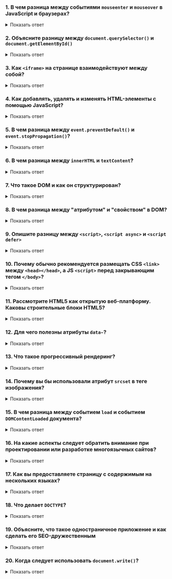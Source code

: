 ### 1. В чем разница между событиями **`mouseenter`** и **`mouseover`** в JavaScript и браузерах?

<details>
<summary>Показать ответ</summary>

**Краткий ответ:**
Основное отличие заключается в поведении всплытия (bubbling) событий mouseenter и mouseover. mouseenter не всплывает, в то время как mouseover всплывает.

**mouseenter события не всплывают.** Событие mouseenter срабатывает только когда указатель мыши входит в сам элемент, а не в его потомков. Если родительский элемент имеет дочерние элементы, и указатель мыши входит в дочерние элементы, событие mouseenter не будет повторно вызвано на родительском элементе — оно срабатывает только один раз при входе в родительский элемент, независимо от его содержимого. Если и к родительскому, и к дочернему элементам прикреплены обработчики mouseenter, и указатель мыши перемещается с родительского элемента на дочерний, mouseenter сработает только для дочернего.

**mouseover события всплывают** вверх по DOM-дереву. Событие mouseover срабатывает, когда указатель мыши входит в элемент или в один из его потомков. Если родительский элемент имеет дочерние элементы, и указатель мыши входит в дочерние элементы, событие mouseover также будет повторно срабатывать на родительском элементе. Если родительский элемент имеет несколько дочерних элементов, это может привести к срабатыванию нескольких обратных вызовов событий. Если есть дочерние элементы, и указатель мыши перемещается с родительского элемента на дочерний, mouseover сработает как для родительского, так и для дочернего элемента.

| Свойство     | mouseenter                     | mouseover                                      |
| ------------ | ------------------------------ | ---------------------------------------------- |
| Всплытие     | Нет                            | Да                                             |
| Срабатывание | Только при входе в сам элемент | При входе в сам элемент и при входе в потомков |

**Событие mouseenter:**

- **Не всплывает:** Событие mouseenter не всплывает. Оно срабатывает только когда указатель мыши входит в элемент, к которому прикреплен обработчик события, а не когда он входит в любые дочерние элементы.
- **Срабатывает один раз:** Событие mouseenter срабатывает только один раз, когда указатель мыши входит в элемент, что делает его более предсказуемым и легким в управлении в определенных сценариях.
- Пример использования mouseenter — когда вы хотите определить вход мыши в элемент, не беспокоясь о том, что дочерние элементы многократно вызывают событие.

**Событие mouseover:**

- **Всплывает вверх по DOM:** Событие mouseover всплывает вверх по DOM. Это означает, что если у вас есть обработчик события на родительском элементе, он также сработает, когда указатель мыши перемещается над любыми дочерними элементами.
- **Срабатывает несколько раз:** Событие mouseover срабатывает каждый раз, когда указатель мыши перемещается над элементом или любым из его дочерних элементов. Это может привести к множественным срабатываниям, если у вас есть вложенные элементы.
- Пример использования mouseover — когда вы хотите определить, когда мышь входит в элемент или любой из его дочерних элементов, и вас устраивает многократное срабатывание событий.

**Пример**

Вот пример, демонстрирующий разницу между событиями mouseover и mouseenter:

```html
<!DOCTYPE html>
<html lang="en">
  <head>
    <meta charset="UTF-8" />
    <meta name="viewport" content="width=device-width, initial-scale=1.0" />
    <title>Mouse Events Example</title>
    <style>
      .parent {
        width: 200px;
        height: 200px;
        background-color: lightblue;
        padding: 20px;
      }
      .child {
        width: 100px;
        height: 100px;
        background-color: lightcoral;
      }
    </style>
  </head>
  <body>
    <div class="parent">
      Parent Element
      <div class="child">Child Element</div>
    </div>

    <script>
      const parent = document.querySelector(".parent");
      const child = document.querySelector(".child");

      // Mouseover event on parent.
      parent.addEventListener("mouseover", () => {
        console.log("Mouseover on parent");
      });

      // Mouseenter event on parent.
      parent.addEventListener("mouseenter", () => {
        console.log("Mouseenter on parent");
      });

      // Mouseover event on child.
      child.addEventListener("mouseover", () => {
        console.log("Mouseover on child");
      });

      // Mouseenter event on child.
      child.addEventListener("mouseenter", () => {
        console.log("Mouseenter on child");
      });
    </script>
  </body>
</html>
```

**Ожидаемое поведение**

- Когда мышь входит в родительский элемент:
  - Событие `mouseover` на родительском элементе сработает.
  - Событие `mouseenter` на родительском элементе сработает.
- Когда мышь входит в дочерний элемент:
  - Событие `mouseover` на родительском элементе сработает снова, потому что `mouseover` всплывает от дочернего элемента.
  - Событие `mouseover` на дочернем элементе сработает.
  - Событие `mouseenter` на дочернем элементе сработает.
  - Событие `mouseenter` на родительском элементе **не** сработает снова, потому что `mouseenter` не всплывает.

</details>

### 2. Объясните разницу между **`document.querySelector()`** и **`document.getElementById()`**

<details>
<summary>Показать ответ</summary>

**Краткий ответ:**
`document.querySelector()` и `document.getElementById()` — это методы для выбора элементов из DOM, но у них есть ключевые различия. `document.querySelector()` может выбирать любой элемент, используя CSS-селектор, и возвращает первое совпадение, в то время как `document.getElementById()` выбирает элемент по его ID и возвращает элемент с этим конкретным ID.

```javascript
// Использование document.querySelector()
const element = document.querySelector(".my-class");
// Использование document.getElementById()
const elementById = document.getElementById("my-id");
```

**Разница между `document.querySelector()` и `document.getElementById()`**

`document.querySelector()`

- Может выбирать элементы, используя любой валидный CSS-селектор, включая класс, ID, тег, атрибут и псевдоклассы
- Возвращает первый элемент, соответствующий указанному селектору
- Более универсальный, но немного медленнее из-за гибкости CSS-селекторов

```javascript
// Выбрать первый элемент с классом 'my-class'
const element = document.querySelector(".my-class");
// Выбрать первый элемент <div>
const divElement = document.querySelector("div");
// Выбрать первый элемент с атрибутом data-role='button'
const buttonElement = document.querySelector('[data-role="button"]');
```

`document.getElementById()`

- Выбирает элемент по его атрибуту ID
- Возвращает элемент с указанным ID
- Быстрее и эффективнее для выбора элементов по ID, но менее универсальный

```javascript
// Выбрать элемент с ID 'my-id'
const elementById = document.getElementById("my-id");
```

**Ключевые отличия**

- **Тип селектора**: `document.querySelector()` использует CSS-селекторы, в то время как `document.getElementById()` использует только атрибут ID.
- **Возвращаемое значение**: `document.querySelector()` возвращает первый совпадающий элемент, тогда как `document.getElementById()` возвращает элемент с указанным ID.
- **Производительность**: `document.getElementById()` обычно быстрее, потому что он напрямую обращается к элементу по ID, в то время как `document.querySelector()` должен анализировать CSS-селектор.
</details>

### 3. Как **`<iframe>`** на странице взаимодействуют между собой?

<details>
<summary>Показать ответ</summary>

**Краткий ответ:**
Элементы `<iframe>` на странице могут взаимодействовать с помощью API `postMessage`. Это позволяет осуществлять безопасную кросс-доменную коммуникацию между родительской страницей и iframe. Метод `postMessage` отправляет сообщение, а слушатель события `message` его получает. Вот простой пример:

```javascript
// В родительской странице
const iframe = document.querySelector("iframe");
iframe.contentWindow.postMessage("Hello from parent", "*");

// В iframe
window.addEventListener("message", (event) => {
  console.log(event.data); // 'Hello from parent'
});
```

**Как `<iframe>` на странице взаимодействуют?**

**Использование API `postMessage`**
API `postMessage` — это наиболее распространенный и безопасный способ для iframe-элементов взаимодействовать друг с другом или с их родительской страницей. Этот метод позволяет осуществлять кросс-доменную коммуникацию, что крайне важно для современных веб-приложений.

**Отправка сообщения**
Чтобы отправить сообщение с родительской страницы в iframe, вы можете использовать метод `postMessage`. Вот пример:

```javascript
// В родительской странице
const iframe = document.querySelector("iframe");
iframe.contentWindow.postMessage("Hello from parent", "*");
```

В этом примере родительская страница выбирает iframe и отправляет ему сообщение. Второй параметр, `'*'`, — это целевой источник (target origin). Он указывает источник целевого окна. Использование `'*'` означает, что сообщение может быть получено любым источником, но в целях безопасности лучше указывать точный источник.

**Получение сообщения**
Чтобы получить сообщение в iframe, вам нужно добавить слушатель события для события `message`:

```javascript
// В iframe
window.addEventListener("message", (event) => {
  console.log(event.data); // 'Hello from parent'
});
```

Объект `event` содержит свойство `data`, которое хранит сообщение, отправленное родительской страницей.

**Соображения безопасности**
При использовании `postMessage` важно учитывать безопасность:

- **Указывайте целевой источник**: Вместо использования `'*'` укажите точный источник, чтобы гарантировать, что только сообщения из доверенных источников будут получены.
- **Проверяйте сообщение**: Всегда проверяйте содержимое сообщения, чтобы предотвратить обработку вредоносных данных.

**Пример с указанием целевого источника**
Вот пример с указанным целевым источником:

```javascript
// В родительской странице
const iframe = document.querySelector("iframe");
const targetOrigin = "https://example.com";
iframe.contentWindow.postMessage("Hello from parent", targetOrigin);

// В iframe
window.addEventListener("message", (event) => {
  if (event.origin === "https://parent.com") {
    console.log(event.data); // 'Hello from parent'
  }
});
```

В этом примере родительская страница отправляет сообщение только на `https://example.com`, а iframe обрабатывает сообщение только если оно пришло с `https://parent.com`.

</details>

### 4. Как добавлять, удалять и изменять HTML-элементы с помощью JavaScript?

<details>
<summary>Показать ответ</summary>

**Краткий ответ:**
Для добавления, удаления и изменения HTML-элементов с помощью JavaScript можно использовать методы, такие как `createElement`, `appendChild`, `removeChild`, и свойства, такие как `innerHTML` и `textContent`. Например, чтобы добавить элемент, вы можете создать его с помощью `document.createElement`, а затем добавить к родительскому элементу с помощью `appendChild`. Чтобы удалить элемент, можно использовать `removeChild` у его родителя. Чтобы изменить элемент, можно изменить его `innerHTML` или `textContent`.

```javascript
// Добавление элемента
const newElement = document.createElement("div");
newElement.textContent = "Hello, World!";
document.body.appendChild(newElement);

// Удаление элемента
const elementToRemove = document.getElementById("elementId");
elementToRemove.parentNode.removeChild(elementToRemove);

// Изменение элемента
const elementToModify = document.getElementById("elementId");
elementToModify.innerHTML = "New Content";
```

**Добавление, удаление и изменение HTML-элементов с помощью JavaScript**

**Добавление элементов**
Чтобы добавить HTML-элемент, вы можете использовать метод `document.createElement` для создания нового элемента, а затем добавить его к родительскому элементу с помощью `appendChild`.

```javascript
// Создание нового div элемента
const newDiv = document.createElement("div");
// Установка его содержимого
newDiv.textContent = "Hello, World!";
// Добавление нового элемента в body
document.body.appendChild(newDiv);
```

Вы также можете использовать `insertBefore` для вставки нового элемента перед существующим дочерним элементом.

```javascript
const parentElement = document.getElementById("parent");
const newElement = document.createElement("p");
newElement.textContent = "Inserted Paragraph";
const referenceElement = document.getElementById("reference");
parentElement.insertBefore(newElement, referenceElement);
```

**Удаление элементов**
Чтобы удалить HTML-элемент, вы можете использовать метод `removeChild` на его родительском элементе.

```javascript
// Выбрать элемент для удаления
const elementToRemove = document.getElementById("elementId");
// Удалить элемент
elementToRemove.parentNode.removeChild(elementToRemove);
```

Альтернативно, вы можете использовать метод `remove` непосредственно на элементе.

```javascript
const elementToRemove = document.getElementById("elementId");
elementToRemove.remove();
```

**Изменение элементов**
Чтобы изменить HTML-элемент, вы можете изменить его свойства, такие как `innerHTML`, `textContent` или атрибуты.

```javascript
// Выбрать элемент для изменения
const elementToModify = document.getElementById("elementId");
// Изменить его внутренний HTML
elementToModify.innerHTML = "New Content";
// Изменить его текстовое содержимое
elementToModify.textContent = "New Text Content";
// Изменить атрибут
elementToModify.setAttribute("class", "new-class");
```

Вы также можете использовать методы, такие как `classList.add`, `classList.remove` и `classList.toggle`, для изменения классов элемента.

```javascript
const element = document.getElementById("elementId");
// Добавить класс
element.classList.add("new-class");
// Удалить класс
element.classList.remove("old-class");
// Переключить класс
element.classList.toggle("active");
```

</details>

### 5. В чем разница между **`event.preventDefault()`** и **`event.stopPropagation()`**?

<details>
<summary>Показать ответ</summary>

**Краткий ответ:**
`event.preventDefault()` используется для предотвращения действия по умолчанию, которое принадлежит событию, например, предотвращение отправки формы. `event.stopPropagation()` используется для остановки всплытия события к родительским элементам, предотвращая выполнение любых обработчиков событий родителей.

**В чем разница между `event.preventDefault()` и `event.stopPropagation()`?**

`event.preventDefault()`
`event.preventDefault()` — это метод, который отменяет событие, если оно отменяемо, что означает, что действие по умолчанию, которое принадлежит событию, не произойдет. Например, это можно использовать для предотвращения отправки формы:

```javascript
document.querySelector("form").addEventListener("submit", function (event) {
  event.preventDefault();
  // Отправка формы предотвращена
});
```

`event.stopPropagation()`
`event.stopPropagation()` — это метод, который предотвращает всплытие события вверх по DOM-дереву, останавливая уведомление любых родительских обработчиков о событии. Это полезно, когда вы хотите обработать событие на определенном уровне и не хотите, чтобы оно запускало обработчики на родительских элементах:

```javascript
document.querySelector(".child").addEventListener("click", function (event) {
  event.stopPropagation();
  // Событие клика не будет распространяться к родительским элементам
});
```

**Ключевые отличия**

- `event.preventDefault()` останавливает действие по умолчанию, связанное с событием.
- `event.stopPropagation()` останавливает распространение (всплытие) события к родительским элементам.

**Примеры использования**

- Используйте `event.preventDefault()`, когда хотите предотвратить поведение элемента по умолчанию, например, переход по ссылке или отправку формы.
- Используйте `event.stopPropagation()`, когда хотите предотвратить достижение событием родительских элементов, что может быть полезно в сложных пользовательских интерфейсах, где несколько элементов имеют обработчики событий.
</details>

### 6. В чем разница между **`innerHTML`** и **`textContent`**?

<details>
<summary>Показать ответ</summary>

**Краткий ответ:**
`innerHTML` и `textContent` — это свойства, используемые для получения или установки содержимого HTML-элемента, но они служат разным целям. `innerHTML` возвращает или устанавливает HTML-разметку, содержащуюся внутри элемента, что означает, что он может анализировать и отображать HTML-теги. С другой стороны, `textContent` возвращает или устанавливает текстовое содержимое элемента, игнорируя любые HTML-теги и отображая их как обычный текст.

```javascript
// Пример innerHTML
element.innerHTML = "<strong>Bold Text</strong>"; // Отображается как жирный текст

// Пример textContent
element.textContent = "<strong>Bold Text</strong>"; // Отображается как обычный текст: <strong>Bold Text</strong>
```

**Разница между `innerHTML` и `textContent`**

`innerHTML`
`innerHTML` — это свойство, которое позволяет получать или устанавливать HTML-разметку, содержащуюся внутри элемента. Оно может анализировать и отображать HTML-теги, что делает его полезным для динамического обновления структуры веб-страницы.

**Пример**

```javascript
const element = document.getElementById("example");
element.innerHTML = "<strong>Bold Text</strong>"; // Это будет отображаться как жирный текст
```

**Примеры использования**

- Динамическое добавление или обновление HTML-содержимого
- Отображение HTML-тегов и элементов

**Соображения безопасности**
Использование `innerHTML` может подвергнуть ваше приложение атакам межсайтового скриптинга (XSS), если вы вставляете ненадежное содержимое. Всегда очищайте любой пользовательский ввод перед установкой его как `innerHTML`.

`textContent`
`textContent` — это свойство, которое позволяет получать или устанавливать текстовое содержимое элемента. Оно игнорирует любые HTML-теги и отображает их как обычный текст, что делает его более безопасным для вставки контента, созданного пользователем.

**Пример**

```javascript
const element = document.getElementById("example");
element.textContent = "<strong>Bold Text</strong>"; // Это будет отображаться как обычный текст: <strong>Bold Text</strong>
```

**Примеры использования**

- Безопасная вставка контента, созданного пользователем
- Удаление HTML-тегов из строки

**Соображения производительности**
`textContent` обычно работает быстрее, чем `innerHTML`, потому что не анализирует и не отображает HTML-теги. Оно просто обновляет текстовое содержимое элемента.

</details>

### 7. Что такое DOM и как он структурирован?

<details>
<summary>Показать ответ</summary>

**Краткий ответ:**
DOM, или Document Object Model (Объектная Модель Документа), — это программный интерфейс для веб-документов. Он представляет страницу таким образом, что программы могут изменять структуру документа, стиль и содержимое. DOM структурирован как дерево объектов, где каждый узел представляет часть документа, такую как элементы, атрибуты и текст.

**Что такое DOM и как он структурирован?**

**Определение**
Document Object Model (DOM) — это кроссплатформенный и независимый от языка интерфейс, который обрабатывает HTML, XHTML или XML документ как древовидную структуру. Каждый узел в этом дереве представляет часть документа.

**Структура**
DOM структурирован как иерархическое дерево узлов. Вот основные типы узлов:

1. **Узел документа (Document node)**: Корень дерева документа. Представляет весь документ.
2. **Узлы элементов (Element nodes)**: Представляют HTML-элементы и составляют основную часть дерева документа.
3. **Узлы атрибутов (Attribute nodes)**: Связаны с узлами элементов и представляют атрибуты этих элементов.
4. **Текстовые узлы (Text nodes)**: Представляют текстовое содержимое внутри элементов.
5. **Узлы комментариев (Comment nodes)**: Представляют комментарии в HTML.

**Пример**
Рассмотрим следующий HTML:

```html
<!DOCTYPE html>
<html>
  <head>
    <title>Document</title>
  </head>
  <body>
    <h1>Hello, World!</h1>
    <p>This is a paragraph.</p>
  </body>
</html>
```

Дерево DOM для этого документа будет выглядеть так:

```
Document
 └── html
     ├── head
     │   └── title
     │       └── "Document"
     └── body
         ├── h1
         │   └── "Hello, World!"
         └── p
             └── "This is a paragraph."
```

**Доступ и манипулирование DOM**
JavaScript может использоваться для доступа и манипулирования DOM. Вот некоторые распространенные методы:

- `document.getElementById(id)`: Выбирает элемент по его ID.
- `document.querySelector(selector)`: Выбирает первый элемент, который соответствует CSS-селектору.
- `element.appendChild(node)`: Добавляет новый дочерний узел к элементу.
- `element.removeChild(node)`: Удаляет дочерний узел из элемента.

Пример:

```javascript
// Выбрать элемент <h1>
const heading = document.querySelector("h1");
// Изменить его текстовое содержимое
heading.textContent = "Hello, DOM!";
```

</details>

### 8. В чем разница между "атрибутом" и "свойством" в DOM?

<details>
<summary>Показать ответ</summary>

**Краткий ответ:**
Атрибуты определяются в HTML и предоставляют начальные значения для свойств. Свойства являются частью DOM и представляют текущее состояние элемента. Например, атрибут `value` элемента `<input>` устанавливает его начальное значение, в то время как свойство `value` отражает текущее значение при взаимодействии пользователя с ним.

**Разница между "атрибутом" и "свойством" в DOM**

**Атрибуты**
Атрибуты определяются в HTML-разметке и предоставляют начальные значения для элементов. Они статичны и не меняются после загрузки страницы, если только они не изменены явно с помощью JavaScript.

**Пример**

```html
<input type="text" value="initial value" />
```

В этом примере `value="initial value"` является атрибутом.

**Свойства**
Свойства являются частью DOM и представляют текущее состояние элемента. Они динамичны и могут изменяться при взаимодействии пользователя со страницей или через JavaScript.

**Пример**

```javascript
const inputElement = document.querySelector("input");
console.log(inputElement.value); // Выводит текущее значение элемента input
inputElement.value = "new value"; // Изменяет текущее значение элемента input
```

В этом примере `value` является свойством объекта `inputElement`.

**Ключевые отличия**

- **Инициализация**: Атрибуты инициализируют свойства DOM.
- **Состояние**: Атрибуты статичны, в то время как свойства динамичны.
- **Доступ**: Доступ к атрибутам можно получить с помощью методов `getAttribute` и `setAttribute`, в то время как доступ к свойствам можно получить напрямую через объект DOM.

**Пример**

```html
<input id="myInput" type="text" value="initial value" />
```

```javascript
const inputElement = document.getElementById("myInput");

// Доступ к атрибуту
console.log(inputElement.getAttribute("value")); // "initial value"
// Доступ к свойству
console.log(inputElement.value); // "initial value"
// Изменение свойства
inputElement.value = "new value";
console.log(inputElement.value); // "new value"
console.log(inputElement.getAttribute("value")); // "initial value"
```

В этом примере изменение свойства `value` не влияет на атрибут `value`.

</details>

### 9. Опишите разницу между **`<script>`**, **`<script async>`** и **`<script defer>`**

<details>
<summary>Показать ответ</summary>

**Краткий ответ:**
Все эти способы (`<script>`, `<script async>` и `<script defer>`) используются для загрузки и выполнения JavaScript-файлов в HTML-документе, но они отличаются тем, как браузер обрабатывает загрузку и выполнение скрипта:

- `<script>` — это стандартный способ включения JavaScript. Браузер блокирует анализ HTML, пока скрипт загружается и выполняется. Браузер не продолжит рендеринг страницы, пока скрипт не завершит выполнение.
- `<script async>` загружает скрипт асинхронно, параллельно с анализом HTML. Выполняет скрипт, как только он становится доступным, потенциально прерывая анализ HTML. `<script async>` не ждут друг друга и выполняются в произвольном порядке.
- `<script defer>` загружает скрипт асинхронно, параллельно с анализом HTML. Однако выполнение скрипта откладывается до завершения анализа HTML, в том порядке, в котором они появляются в HTML.

Вот таблица, суммирующая 3 способа загрузки `<script>` в HTML-документе.

| Функция               | `<script>`            | `<script async>`                   | `<script defer>`                   |
| --------------------- | --------------------- | ---------------------------------- | ---------------------------------- |
| Поведение при анализе | Блокирует анализ HTML | Выполняется параллельно с анализом | Выполняется параллельно с анализом |
| Порядок выполнения    | В порядке появления   | Не гарантирован                    | В порядке появления                |
| Зависимость от DOM    | Нет                   | Нет                                | Да (ждет DOM)                      |

**Для чего нужны теги `<script>`**
Теги `<script>` используются для включения JavaScript на веб-странице. Атрибуты async и defer используются для изменения того, как/когда происходит загрузка и выполнение скрипта.

**`<script>`**
Для обычных тегов `<script>` без async или defer, когда они встречаются, анализ HTML блокируется, скрипт загружается и выполняется немедленно. Анализ HTML возобновляется после выполнения скрипта. Это может блокировать рендеринг страницы, если скрипт большой.

Используйте `<script>` для критически важных скриптов, от которых зависит правильное отображение страницы.

```html
<!DOCTYPE html>
<html>
  <head>
    <title>Regular Script</title>
  </head>
  <body>
    <!-- Содержимое перед скриптом -->
    <h1>Regular Script Example</h1>
    <p>This content will be rendered before the script executes.</p>
    <!-- Обычный скрипт -->
    <script src="regular.js"></script>
    <!-- Содержимое после скрипта -->
    <p>This content will be rendered after the script executes.</p>
  </body>
</html>
```

**`<script async>`**
В `<script async>` браузер загружает файл скрипта асинхронно (параллельно с анализом HTML) и выполняет его, как только он становится доступным (потенциально до завершения анализа HTML). Выполнение не обязательно будет происходить в том порядке, в котором он появляется в HTML-документе. Это может улучшить воспринимаемую производительность, потому что браузер не ждет загрузки скрипта, прежде чем продолжить рендеринг страницы.

Используйте `<script async>`, когда скрипт не зависит от других скриптов на странице, например, скрипты аналитики и рекламы.

```html
<!DOCTYPE html>
<html>
  <head>
    <title>Async Script</title>
  </head>
  <body>
    <!-- Содержимое перед скриптом -->
    <h1>Async Script Example</h1>
    <p>This content will be rendered before the async script executes.</p>
    <!-- Асинхронный скрипт -->
    <script async src="async.js"></script>
    <!-- Содержимое после скрипта -->
    <p>
      This content may be rendered before or after the async script executes.
    </p>
  </body>
</html>
```

**`<script defer>`**
Подобно `<script async>`, `<script defer>` также загружает скрипт параллельно с анализом HTML, но скрипт выполняется только тогда, когда документ полностью проанализирован и перед запуском события `DOMContentLoaded`. Если их несколько, каждый отложенный скрипт выполняется в том порядке, в котором они появились в HTML-документе.

Если скрипт зависит от полностью проанализированного DOM, атрибут `defer` будет полезен для обеспечения того, чтобы HTML был полностью проанализирован перед выполнением.

```html
<!DOCTYPE html>
<html>
  <head>
    <title>Deferred Script</title>
  </head>
  <body>
    <!-- Содержимое перед скриптом -->
    <h1>Deferred Script Example</h1>
    <p>This content will be rendered before the deferred script executes.</p>
    <!-- Отложенный скрипт -->
    <script defer src="deferred.js"></script>
    <!-- Содержимое после скрипта -->
    <p>This content will be rendered before the deferred script executes.</p>
  </body>
</html>
```

**Примечания**

- Атрибут `async` следует использовать для скриптов, которые не критичны для начального рендеринга страницы и не зависят друг от друга, в то время как атрибут `defer` следует использовать для скриптов, которые зависят от другого скрипта или от которых зависит другой скрипт.
- Атрибуты `async` и `defer` игнорируются для скриптов, которые не имеют атрибута `src`.
- `<script>` с `defer` или `async`, которые содержат `document.write()`, будут проигнорированы с сообщением вроде "A call to `document.write()` from an asynchronously-loaded external script was ignored" ("Вызов `document.write()` из асинхронно загруженного внешнего скрипта был проигнорирован").
- Несмотря на то, что `async` и `defer` помогают сделать загрузку скрипта асинхронной, скрипты всё равно в конечном итоге выполняются в основном потоке. Если эти скрипты требуют интенсивных вычислений, это может привести к зависанию/замораживанию пользовательского интерфейса. **Partytown** — это библиотека, которая помогает переместить выполнение скриптов в **веб-воркер** и вне **основного потока**, что отлично подходит для сторонних скриптов, код которых вы не контролируете.

</details>

### 10. Почему обычно рекомендуется размещать CSS **`<link>`** между **`<head></head>`**, а JS **`<script>`** перед закрывающим тегом **`</body>`**?

<details>
<summary>Показать ответ</summary>

**Краткий ответ:**
Если коротко, такое размещение CSS `<link>` и JavaScript `<script>` позволяет ускорить рендеринг страницы и улучшить общую производительность.

**Размещение `<link>` в `<head>`**
Размещение `<link>` в `<head>` является частью правильной спецификации при создании оптимизированного веб-сайта. Когда страница впервые загружается, HTML и CSS анализируются одновременно; HTML создает DOM (Document Object Model), а CSS создает CSSOM (CSS Object Model). Оба необходимы для создания визуального представления веб-сайта, обеспечивая быстрое время "первой значимой отрисовки" (first meaningful paint). Размещение CSS `<link>` в `<head>` гарантирует, что таблицы стилей загружены и готовы к использованию, когда браузер начинает рендеринг страницы.

Прогрессивный рендеринг — это метрика, по которой измеряется производительность сайтов. Размещение таблиц стилей ближе к концу документа — это то, что запрещает прогрессивный рендеринг во многих браузерах. Некоторые браузеры блокируют рендеринг, чтобы избежать необходимости перерисовывать элементы страницы, если их стили изменятся. Пользователь при этом вынужден смотреть на пустую белую страницу. В других случаях может наблюдаться мигание неоформленного содержимого (FOUC, Flash of Unstyled Content), которое показывает веб-страницу без применения стилей.

**Размещение `<script>` перед `</body>`**
Теги `<script>` блокируют анализ HTML во время загрузки и выполнения, что может замедлить отображение вашей страницы. Размещение `<script>` внизу позволит HTML быть проанализированным и отображенным пользователю в первую очередь.

Исключением для размещения `<script>` внизу является случай, когда ваш скрипт содержит `document.write()`, но в наши дни использование `document.write()` не считается хорошей практикой. Кроме того, размещение `<script>` внизу означает, что браузер не может начать загрузку скриптов до тех пор, пока весь документ не будет проанализирован. Это гарантирует, что ваш код, который должен манипулировать элементами DOM, не вызовет ошибку и не остановит выполнение всего скрипта. Если вам нужно разместить `<script>` в `<head>`, используйте атрибут `defer`, который достигнет того же эффекта запуска скрипта только после анализа HTML, но браузер может раньше начать сетевой запрос для загрузки скрипта.

Имейте в виду, что размещение скриптов непосредственно перед закрывающим тегом `</body>` создаст иллюзию, что страница загружается быстрее при пустом кеше (поскольку скрипты не будут блокировать загрузку остальной части документа). Однако, если у вас есть код, который вы хотите запустить во время загрузки страницы, он начнет выполняться только после того, как вся страница будет загружена. Если бы вы поместили эти скрипты в тег `<head>`, они начали бы выполняться раньше — поэтому при заполненном кеше страница фактически будет отображаться быстрее.

**Теги `<head>` и `<body>` теперь необязательны**
Согласно спецификации HTML5, определенные HTML-теги, такие как `<head>` и `<body>`, являются необязательными. Руководство по стилю Google даже рекомендует удалять их для экономии байтов. Однако эта практика все еще не широко распространена, и прирост производительности, вероятно, будет минимальным, и для большинства сайтов это, скорее всего, не будет иметь значения.

</details>

### 11. Рассмотрите HTML5 как открытую веб-платформу. Каковы строительные блоки **HTML5**?

<details>
<summary>Показать ответ</summary>

**Краткий ответ:**
HTML5 состоит из нескольких ключевых строительных блоков, которые образуют комплексную веб-платформу: семантика, стилизация, подключение, оффлайн-хранение, мультимедиа, 2D/3D графика, производительность и доступ к устройствам.

**Подробное объяснение**

- **Семантика (Semantics)**: HTML-теги описывают содержимое страницы.
- **Стилизация (Styling)**: Настройка внешнего вида HTML-тегов.
- **Подключение (Connectivity)**: Обеспечивает взаимодействие с сервером новыми и инновационными способами.
- **Оффлайн-хранение (Offline and storage)**: Позволяет веб-страницам хранить данные на стороне клиента локально и эффективнее работать в оффлайн-режиме.
- **Мультимедиа (Multimedia)**: Делает видео и аудио полноценными элементами открытой веб-платформы.
- **2D/3D графика и эффекты**: Предоставляет гораздо более разнообразные возможности представления контента.
- **Производительность (Performance)** и интеграция: Обеспечивает большую оптимизацию скорости и лучшее использование аппаратных ресурсов компьютера.
- **Доступ к устройствам (Device access)**: Позволяет использовать различные устройства ввода и вывода.
</details>

### 12. Для чего полезны атрибуты **`data-`**?

<details>
<summary>Показать ответ</summary>

**Краткий ответ:**
Атрибуты **`data-`** используются для хранения дополнительных данных в DOM, особенно когда нет более подходящих атрибутов или элементов. Они также часто применяются библиотеками и фреймворками для хранения служебной информации.

**Подробное объяснение**

До популяризации JavaScript-фреймворков разработчики использовали атрибуты `data-` для хранения дополнительных данных непосредственно в DOM, избегая таких хаков, как нестандартные атрибуты или дополнительные свойства DOM. Они предназначены для хранения пользовательских данных, специфичных для страницы или приложения, когда отсутствуют более подходящие атрибуты или элементы.

Другой распространенный вариант использования атрибутов `data-` — хранение информации, используемой сторонними библиотеками или фреймворками. Например, библиотека Bootstrap использует атрибуты data для настройки кнопок `<button>`, вызывающих действия в модальном окне в другом месте страницы.

**Пример кода**

```html
<button type="button" data-bs-toggle="modal" data-bs-target="#myModal">
  Launch modal
</button>
...
<div class="modal fade" id="myModal">Modal contents</div>
```

**Современные рекомендации**

В наши дни использование атрибутов `data-` обычно не рекомендуется. Одна из причин в том, что пользователи могут легко изменить атрибут data, используя функцию "inspect element" (инспектор элементов) в браузере. Модель данных лучше хранить в среде JavaScript и поддерживать синхронизацию с DOM через согласование виртуального DOM или двустороннее связывание данных, возможно, с помощью библиотеки или фреймворка.

Однако одно полностью обоснованное использование атрибутов data — добавление идентификатора для фреймворков **end-to-end** тестирования (например, Playwright, Puppeteer, Selenium) без добавления классов или атрибутов ID, предназначенных только для тестов, которые в первую очередь служат другим целям. Элементу нужен способ быть выбранным, и что-то вроде `data-test-id="my-element"` — это правильный способ сделать это, не усложняя семантическую разметку.

</details>

### 13. Что такое **прогрессивный рендеринг**?

<details>
<summary>Показать ответ</summary>

**Краткий ответ:**
Прогрессивный рендеринг (Progressive rendering) — это название техник, используемых для улучшения производительности веб-страницы (в частности, для улучшения воспринимаемого времени загрузки), чтобы отображать содержимое как можно быстрее.

**Подробное объяснение**

Прогрессивный рендеринг был гораздо более распространен в дни до широкополосного интернета, но он все еще используется в современной разработке, поскольку мобильные соединения становятся все более популярными (и ненадежными)!

**Основные техники прогрессивного рендеринга**

**Ленивая загрузка изображений (Lazy loading)**

Изображения на странице загружаются не все сразу. Изображение загружается только тогда, когда пользователь прокручивает до/рядом с частью страницы, которая отображает это изображение.

- `<img loading="lazy">` — это современный способ указать браузеру отложить загрузку изображений, находящихся за пределами экрана, до тех пор, пока пользователь не прокрутит страницу рядом с ними.
- Использование JavaScript для отслеживания позиции прокрутки и загрузки изображения, когда оно вот-вот появится на экране (путем сравнения координат изображения с позицией прокрутки).

**Приоритизация видимого содержимого (или рендеринг above-the-fold)**

Включение только минимально необходимых CSS/содержимого/скриптов для той части страницы, которая будет отображаться в браузере пользователя первой, чтобы отображать ее как можно быстрее. Затем можно использовать отложенные скрипты или прослушивать события `DOMContentLoaded`/`load` для загрузки других ресурсов и содержимого.

**Асинхронные HTML-фрагменты**

Отправка частей HTML в браузер по мере создания страницы на бэкенде. Более подробная информация о технике может быть найдена в соответствующей документации.

</details>

### 14. Почему вы бы использовали атрибут **`srcset`** в теге изображения?

<details>
<summary>Показать ответ</summary>

**Краткий ответ:**
Атрибут `srcset` используется, когда необходимо предоставлять различные изображения пользователям в зависимости от ширины дисплея их устройства — более качественные изображения для устройств с дисплеем Retina и изображения с меньшим разрешением для менее мощных устройств.

**Процесс оценки содержимого атрибута браузером**

Вы бы использовали атрибут `srcset`, когда хотите предоставить разные изображения пользователям в зависимости от ширины дисплея их устройства. Предоставление изображений более высокого качества устройствам с дисплеем Retina улучшает пользовательский опыт, в то время как предоставление изображений с более низким разрешением менее мощным устройствам повышает производительность и снижает расход трафика (поскольку предоставление более крупного изображения не даст никакой видимой разницы).

**Пример кода**

```html
<img
  srcset="small.jpg 500w, medium.jpg 1000w, large.jpg 2000w"
  src="..."
  alt=""
/>
```

Этот код сообщает браузеру отображать маленькую, среднюю или большую графику `.jpg` в зависимости от разрешения клиента. Первое значение — это имя изображения, а второе — ширина изображения в пикселях.

**Механизм работы**

Для устройства с шириной экрана 320px выполняются следующие расчеты:

- 500 / 320 = 1.5625
- 1000 / 320 = 3.125
- 2000 / 320 = 6.25

Если разрешение клиента 1x, то 1.5625 является ближайшим, и `500w`, соответствующий `small.jpg`, будет выбран браузером.

Если разрешение Retina (2x), браузер будет использовать ближайшее разрешение выше минимального. Это значит, что он не выберет 500w (1.5625), потому что это значение больше 1, и изображение может выглядеть плохо. Браузер выберет изображение с результирующим соотношением, близким к 2, то есть 1000w (3.125).

**Преимущества использования**

Атрибут `srcset` решает проблему, когда вы хотите предоставить файлы изображений меньшего размера для устройств с узким экраном, поскольку им не нужны огромные изображения, как для настольных дисплеев. Также он позволяет опционально предоставлять изображения разного разрешения для экранов с высокой/низкой плотностью пикселей.

</details>

### 15. В чем разница между событием **`load`** и событием **`DOMContentLoaded`** документа?

<details>
<summary>Показать ответ</summary>

**Краткий ответ:**
Событие `DOMContentLoaded` срабатывает, когда исходный HTML-документ полностью загружен и проанализирован, не дожидаясь загрузки таблиц стилей, изображений и подфреймов. Событие `load`, напротив, срабатывает, когда вся страница, включая все зависимые ресурсы, такие как таблицы стилей и изображения, полностью загружена.

**Событие DOMContentLoaded**

Событие `DOMContentLoaded` срабатывает, когда исходный HTML-документ полностью загружен и проанализирован, без ожидания загрузки таблиц стилей, изображений и подфреймов. Это событие полезно, когда вы хотите выполнить JavaScript-код, как только DOM будет готов, не дожидаясь полной загрузки всех ресурсов.

```javascript
document.addEventListener("DOMContentLoaded", function () {
  console.log("DOM fully loaded and parsed");
});
```

**Событие load**

Событие `load` срабатывает, когда вся страница, включая все зависимые ресурсы, такие как таблицы стилей, изображения и подфреймы, полностью загружена. Это событие полезно, когда необходимо выполнить действия, требующие полной загрузки всех ресурсов, например, инициализировать слайдшоу или выполнить расчеты макета, зависящие от размеров изображений.

```javascript
window.addEventListener("load", function () {
  console.log("Page fully loaded");
});
```

**Ключевые отличия**

- **Время срабатывания**: `DOMContentLoaded` срабатывает раньше, чем `load`. `DOMContentLoaded` происходит после полного анализа HTML, в то время как `load` ожидает загрузки всех ресурсов.
- **Варианты использования**: Используйте `DOMContentLoaded` для задач, которые требуют только готовности DOM, таких как прикрепление обработчиков событий или манипулирование DOM. Используйте `load` для задач, зависящих от полной загрузки всех ресурсов, таких как расчеты макета, зависящие от изображений.
</details>

### 16. На какие аспекты следует обратить внимание при проектировании или разработке **многоязычных сайтов**?

<details>
<summary>Показать ответ</summary>

**Краткий ответ:**
При разработке многоязычных сайтов нужно учитывать SEO-оптимизацию, различия между локалью и языком, предсказывание локали пользователя, разницу в длине текста на разных языках, направление чтения и особенности конкатенации строк.

**Подробное объяснение**

Проектирование и разработка многоязычных сайтов является частью интернационализации (i18n).

**Поисковая оптимизация (SEO)**

- Используйте атрибут `lang` в теге `<html>`.
- Включайте локаль в URL (например, en_US, zh_CN и т.д.).
- Веб-страницы должны использовать `<link rel="alternate" hreflang="other_locale" href="url_for_other_locale">`, чтобы сообщить поисковым системам, что существует другая страница по указанному href с тем же содержимым, но для другого языка/локали.
- Используйте резервную страницу для несопоставленных языков. Используйте значение "x-default": `<link rel="alternate" href="url_for_fallback" hreflang="x-default" />`.

**Понимание разницы между локалью и языком**

- Настройки локали контролируют отображение чисел, дат и времени для вашего региона: это может быть страна, часть страны или даже не учитывать границы стран.
- Язык может различаться между странами.
- Определенные языки, особенно широко распространенные, имеют разные "варианты" в разных странах (правила грамматики, правописание, символы). Важно различать языки для целевой страны и не предполагать/навязывать версию языка одной страны для всех стран, которые говорят на этом языке. Примеры:
  - en: en-US (американский английский), en-GB (британский английский)
  - zh: zh-CN (китайский (упрощенный)), zh-TW (китайский (традиционный))

**Предсказывайте локаль, но не ограничивайте**

Серверы могут определять локаль/язык посетителей с помощью комбинации заголовков HTTP Accept-Language и IP-адресов. С их помощью серверы могут автоматически выбирать наиболее подходящую локаль для посетителя. Однако прогнозы не являются надежными (особенно если посетители используют VPN), и посетителям все равно должна быть предоставлена возможность легко менять свою страну/язык без затруднений.

**Учитывайте различия в длине текста на разных языках**

Некоторый контент может быть длиннее при написании на другом языке. Остерегайтесь проблем с макетом или переполнением в дизайне. Лучше всего избегать дизайна, где количество текста может нарушить дизайн. Количество символов играет роль в таких элементах, как заголовки, метки и кнопки. Они меньше влияют на свободно текущий текст, например, основной текст или комментарии. Например, некоторые языки, такие как немецкий и французский, как правило, используют более длинные слова и предложения, чем английский, что может вызвать проблемы с макетом, если вы не учтете это.

**Направление чтения языка**

Языки, такие как английский и французский, пишутся слева направо, сверху вниз. Однако некоторые языки, такие как иврит и арабский, пишутся справа налево. Это может повлиять на макет вашего сайта и размещение элементов на странице, поэтому вы должны тщательно проектировать свой сайт таким образом, чтобы учитывать различные направления текста.

**Не конкатенируйте переведенные строки**

Не делайте ничего вроде "Сегодняшняя дата " + date. Это не будет работать в языках с другим порядком слов. Вместо этого используйте строку шаблона с подстановкой параметров для каждого языка. Например, сравните следующие два предложения на английском и китайском языках соответственно: "I will travel on {% date %}" и "我会在{% date %}旅行" - порядок слов отличается.

</details>

### 17. Как вы предоставляете страницу с содержимым на **нескольких языках**?

<details>
<summary>Показать ответ</summary>

**Краткий ответ:**
Для предоставления страницы на разных языках используется механизм определения языковых предпочтений пользователя через заголовок `Accept-Language`, указание атрибута `lang` в HTML и использование тегов `<link>` с атрибутами `rel="alternate"` и `hreflang` для сообщения поисковым системам о наличии версий на разных языках.

**Подробное объяснение**

_Предположение: вопрос о том, как предоставлять страницу с содержимым, доступным на нескольких языках, и содержимое на странице должно отображаться только на одном последовательном языке._

Предоставление страницы на разных языках является одним из аспектов интернационализации (i18n).

**Определение языка пользователя**

Когда HTTP-запрос отправляется на сервер, пользовательский агент обычно отправляет информацию о языковых предпочтениях, например, в заголовке `Accept-Language`. Затем сервер может использовать эту информацию, чтобы вернуть версию документа на соответствующем языке, если такая альтернатива доступна.

Возвращаемый HTML-документ также должен объявлять атрибут `lang` в теге `<html>`, например, `<html lang="en">...</html>`.

**Информирование поисковых систем**

Чтобы сообщить поисковой системе, что один и тот же контент доступен на разных языках, следует использовать теги `<link>` с атрибутами `rel="alternate"` и `hreflang="..."`. Например:

```html
<link rel="alternate" hreflang="de" href="http://de.example.com/page.html" />
```

**Методы рендеринга**

- **Серверный рендеринг (Server-side rendering):** HTML-разметка будет содержать заполнители строк, а содержимое для конкретного языка будет извлекаться из конфигурации в коде или из службы перевода. Затем сервер динамически генерирует HTML-страницу с содержимым на определенном языке.

- **Клиентский рендеринг (Client-side rendering):** Соответствующие строки локали будут извлечены и объединены с представлениями на основе JavaScript.
</details>

### 18. Что делает **`DOCTYPE`**?

<details>
<summary>Показать ответ</summary>

**Краткий ответ:**
**DOCTYPE** (сокращение от Document Type) сообщает браузеру, какую версию спецификации HTML использует документ, что влияет на режим отображения страницы (стандартный режим или режим совместимости).

**Подробное объяснение**

**DOCTYPE** — это сокращение от **Document Type** (тип документа). DOCTYPE всегда связан с **DTD** — **Document Type Definition** (определение типа документа).

DTD определяет, как должны быть структурированы документы определенного типа (например, `button` может содержать `span`, но не `div`), тогда как DOCTYPE объявляет, какой DTD документ _предположительно_ соблюдает (то есть этот документ соответствует HTML DTD).

**Роль DOCTYPE в веб-страницах**

Для веб-страниц объявление DOCTYPE является обязательным. Оно используется, чтобы сообщить пользовательским агентам (браузерам), какую версию спецификаций HTML соблюдает ваш документ.

Когда пользовательский агент распознает правильный DOCTYPE, он активирует **стандартный режим** (no-quirks mode), соответствующий этому DOCTYPE для чтения документа. Если пользовательский агент не распознает правильный DOCTYPE, он активирует **режим совместимости** (quirks mode).

**DOCTYPE в HTML5**

Объявление DOCTYPE для стандартов HTML5 выглядит так:

```html
<!DOCTYPE html>
```

Это самое простое и короткое объявление DOCTYPE, которое указывает на использование современных стандартов HTML.

</details>

### 19. Объясните, что такое **одностраничное приложение** и как сделать его **SEO-дружественным**

<details>
<summary>Показать ответ</summary>

**Краткий ответ:**
Одностраничное приложение (SPA) — это веб-приложение, которое загружает один HTML-документ и динамически обновляет содержимое при взаимодействии пользователя с приложением. Этот подход обеспечивает более плавный пользовательский опыт, но может создавать проблемы для SEO, поскольку поисковые системы могут не выполнять JavaScript для рендеринга содержимого. Чтобы сделать SPA SEO-дружественным, можно использовать серверный рендеринг (SSR) или генерацию статических сайтов (SSG). Инструменты вроде Next.js для React или Nuxt.js для Vue.js помогают достичь этой цели.

**Что такое одностраничное приложение?**

**Определение**

Одностраничное приложение (Single Page Application, SPA) — это веб-приложение, которое взаимодействует с пользователем путем динамического переписывания текущей страницы, а не загрузки полностью новых страниц с сервера. Это обеспечивает более плавный пользовательский опыт, схожий с настольным приложением.

**Ключевые характеристики**

- Приложение загружает одну HTML-страницу и динамически обновляет ее по мере взаимодействия пользователя с приложением
- Использует AJAX или Fetch API для обмена данными с сервером и обновления страницы без полной перезагрузки
- Часто полагается на клиентскую маршрутизацию для управления различными представлениями или состояниями внутри приложения

**Преимущества**

- Более быстрые взаимодействия после начальной загрузки
- Снижение нагрузки на сервер благодаря уменьшению количества запросов полных страниц
- Улучшенный пользовательский опыт с более плавными переходами

**Как сделать SPA SEO-дружественным**

**Проблемы**

SPA могут создавать проблемы для SEO, поскольку поисковые системы могут не выполнять JavaScript для рендеринга содержимого. Это может привести к тому, что поисковые системы проиндексируют пустую или неполную страницу.

**Решения**

**Серверный рендеринг (Server-Side Rendering, SSR)**

Серверный рендеринг включает генерацию исходного HTML страницы на сервере перед отправкой его клиенту. Это гарантирует, что поисковые системы смогут проиндексировать полностью отрендеренное содержимое.

- React: Используйте Next.js, который предоставляет встроенную поддержку SSR
- Vue.js: Используйте Nuxt.js, который также поддерживает SSR из коробки

**Пример с Next.js:**

```javascript
import React from "react";
import { GetServerSideProps } from "next";

const Page = ({ data }) => {
  return (
    <div>
      <h1>{data.title}</h1>
      <p>{data.content}</p>
    </div>
  );
};

export const getServerSideProps: GetServerSideProps = async () => {
  const res = await fetch("https://api.example.com/data");
  const data = await res.json();
  return {
    props: {
      data,
    },
  };
};

export default Page;
```

**Генерация статических сайтов (Static Site Generation, SSG)**

Генерация статических сайтов включает создание HTML для каждой страницы во время сборки. Этот подход подходит для контента, который не часто меняется.

- React: Используйте Next.js с его возможностями статической генерации
- Vue.js: Используйте Nuxt.js с его функцией генерации статических сайтов

**Пример с Next.js:**

```javascript
import React from "react";
import { GetStaticProps } from "next";

const Page = ({ data }) => {
  return (
    <div>
      <h1>{data.title}</h1>
      <p>{data.content}</p>
    </div>
  );
};

export const getStaticProps: GetStaticProps = async () => {
  const res = await fetch("https://api.example.com/data");
  const data = await res.json();
  return {
    props: {
      data,
    },
  };
};

export default Page;
```

**Пре-рендеринг с помощью инструментов**

Некоторые инструменты могут пре-рендерить ваше SPA и подавать пре-рендеренный HTML поисковым системам.

- **Prerender.io**: Сервис, который пре-рендерит ваше JavaScript-приложение и подает статический HTML поисковым системам
- **Rendertron**: Решение для рендеринга через безголовый Chrome, которое может использоваться для пре-рендеринга вашего SPA
</details>

### 20. Когда следует использовать **`document.write()`**?

<details>
<summary>Показать ответ</summary>

**Краткий ответ:**
`document.write()` редко используется в современной веб-разработке, поскольку может перезаписать весь документ, если вызывается после загрузки страницы. В основном применяется для простых задач, таких как запись содержимого во время начальной загрузки страницы, в образовательных целях или для быстрой отладки. Однако в целом рекомендуется использовать другие методы, такие как `innerHTML`, `appendChild()` или современные фреймворки для манипуляции с DOM.

**Случаи использования document.write()**

**Начальная загрузка страницы**

`document.write()` может использоваться для непосредственной записи содержимого в документ во время начальной загрузки страницы. Это один из немногих сценариев, где его использование может быть уместным, поскольку для очень простых задач он может быть проще и быстрее.

```html
<!DOCTYPE html>
<html>
  <head>
    <title>Document Write Example</title>
  </head>
  <body>
    <script>
      document.write("<h1>Hello, World!</h1>");
    </script>
  </body>
</html>
```

**Образовательные цели**

`document.write()` иногда используется в образовательных контекстах для демонстрации базовых концепций JavaScript. Он предоставляет простой способ показать, как JavaScript может манипулировать DOM.

**Быстрая отладка**

Для быстрой и черновой отладки `document.write()` может использоваться для вывода переменных или сообщений непосредственно в документ. Однако это не рекомендуется для рабочего кода.

```javascript
var debugMessage = "Debugging message";
document.write(debugMessage);
```

**Устаревший код**

В некоторых старых кодовых базах вы можете встретить `document.write()`. Хотя не рекомендуется использовать его в новых проектах, понимание его работы может быть полезным для поддержки или рефакторинга устаревшего кода.

**Почему не стоит использовать `document.write()`?**

- **Перезаписывает документ**: Если вызывается после загрузки страницы, `document.write()` перезапишет весь документ, что может привести к потере содержимого и плохому пользовательскому опыту.
- **Есть лучшие альтернативы**: Современные методы, такие как `innerHTML`, `appendChild()`, и фреймворки вроде React или Vue предоставляют больше контроля и более безопасны в использовании.

```javascript
// Использование innerHTML
document.getElementById("content").innerHTML = "<h1>Hello, World!</h1>";

// Использование appendChild
var newElement = document.createElement("h1");
newElement.textContent = "Hello, World!";
document.getElementById("content").appendChild(newElement);
```

</details>
